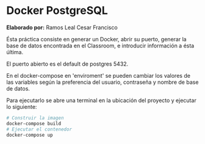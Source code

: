 # Docker PostgreSQL

<b>Elaborado por:</b> Ramos Leal Cesar Francisco

Ésta práctica consiste en generar un Docker, abrir su puerto, generar la base de datos encontrada en el Classroom, e introducir información a ésta última.

El puerto abierto es el default de postgres 5432.

En el docker-compose en 'enviroment' se pueden cambiar los valores de las variables según la preferencia del usuario, contraseña y nombre de base de datos.

Para ejecutarlo se abre una terminal en la ubicación del proyecto y ejecutar lo siguiente:

```bash
# Construir la imagen
docker-compose build
# Ejecutar el contenedor
docker-compose up
```
